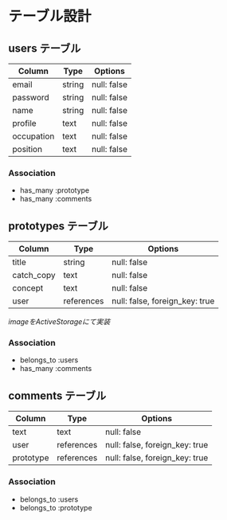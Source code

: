 # テーブル設計

## users テーブル

| Column     | Type   | Options     |
| ---------- | ------ | ----------- |
| email      | string | null: false |
| password   | string | null: false |
| name       | string | null: false |
| profile    | text   | null: false |
| occupation | text   | null: false |
| position   | text   | null: false |

### Association

- has_many :prototype
- has_many :comments

## prototypes テーブル

| Column     | Type       | Options                        |
| ---------- | ---------- | ------------------------------ |
| title      | string     | null: false                    |   
| catch_copy | text       | null: false                    |
| concept    | text       | null: false                    |
| user       | references | null: false, foreign_key: true |
*imageをActiveStorageにて実装*

### Association

- belongs_to :users
- has_many :comments

## comments テーブル

| Column       | Type       | Options                        |
| ------------ | ---------- | ------------------------------ |
| text         | text       | null: false                    |
| user         | references | null: false, foreign_key: true |
| prototype    | references | null: false, foreign_key: true |

### Association

- belongs_to :users
- belongs_to :prototype